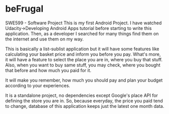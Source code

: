 # beFrugal
SWE599 - Software Project
This is my first Android Project.
I have watched Udacity->Developing Android Apps tutorial before starting to write this application. Then, as a developer I searched for many things find them on the internet and use them on my way.

This is basically a list-sublist application but it will have some features like calculating your basket price and inform you before you pay. What's more, it will have a feature to select the place you are in, where you buy that stuff. Also, when you want to buy same stuff, you may check, where you bought that before and how much you paid for it.

It will make you remember, how much you should pay and plan your budget according to your experiences.

It is a standalone project, no dependencies except Google's place API for defining the store you are in. So, because everyday, the price you paid tend to change, database of this application keeps just the latest one month data.
